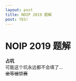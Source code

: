 ```yaml
---
layout: post
title: NOIP 2019 题解
post: YES!
---
```


# NOIP 2019 题解  
**占坑**  
可能这个坑永远都不会填了...  
~~坐等被禁赛~~
